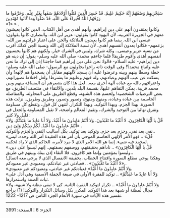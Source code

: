 ------------------------------------------------------------------------

سَيَجْزِيهِمْ وَصْفَهُمْ إِنَّهُ حَكِيمٌ عَلِيمٌ. قَدْ خَسِرَ الَّذِينَ قَتَلُوا أَوْلادَهُمْ سَفَهاً بِغَيْرِ عِلْمٍ.
وَحَرَّمُوا ما رَزَقَهُمُ اللَّهُ افْتِراءً عَلَى اللَّهِ. قَدْ ضَلُّوا وَما كانُوا مُهْتَدِينَ  
«1» » .  
وكانوا يعتقدون أنهم على دين إبراهيم، وأنهم أهدى من أهل الكتاب، الذين
كانوا يعيشون معهم في الجزيرة العربية، لأن اليهود كانوا يقولون: عزير ابن
الله. والنصارى كانوا يقولون: عيسى ابن الله. بينما هم كانوا يعبدون
الملائكة والجن على اعتبار قرابتهم من الله- بزعمهم- فكانوا يعدون أنفسهم
أهدى. لأن نسبة الملائكة إلى الله ونسبة الجن كذلك أقرب من نسبة عزير
وعيسى.. وكله شرك. وليس في الشرك خيار. ولكنهم هم كانوا يحسبون أنفسهم أهدى
وأقوم طريقا! فلما جاءهم محمد- صلى الله عليه وسلم- يقول: إن دينه هو دين
إبراهيم- عليه السلام- قالوا: نحن على دين إبراهيم فما حاجتنا إذن إلى ترك
ما نحن عليه واتباع محمد؟! وفي الوقت ذاته راحوا يحاولون مع الرسول- صلى
الله عليه وسلم- خطة وسطا بينهم وبينه وعرضوا عليه أن يسجد لآلهتهم مقابل
أن يسجدوا هم لإلهه! وأن يسكت عن عيب آلهتهم وعبادتهم، وله فيهم وعليهم ما
يشترط! ولعل اختلاط تصوراتهم، واعترافهم بالله مع عبادة آلهة أخرى معه..
لعل هذا كان يشعرهم أن المسافة بينهم وبين محمد قريبة، يمكن التفاهم عليها،
بقسمة البلد بلدين، والالتقاء في منتصف الطريق، مع بعض الترضيات الشخصية!
ولحسم هذه الشبهة، وقطع الطريق على المحاولة، والمفاصلة الحاسمة بين عبادة
وعبادة، ومنهج ومنهج، وتصور وتصور، وطريق وطريق.. نزلت هذه السورة. بهذا
الجزم. وبهذا التوكيد. وبهذا التكرار. لتنهي كل قول، وتقطع كل مساومة وتفرق
نهائيا بين التوحيد والشرك، وتقيم المعالم واضحة، لا تقبل المساومة والجدل
في قليل ولا كثير:  
«قُلْ يا أَيُّهَا الْكافِرُونَ. لا أَعْبُدُ ما تَعْبُدُونَ، وَلا أَنْتُمْ عابِدُونَ ما أَعْبُدُ، وَلا
أَنا عابِدٌ ما عَبَدْتُّمْ، وَلا أَنْتُمْ عابِدُونَ ما أَعْبُدُ. لَكُمْ دِينُكُمْ وَلِيَ دِينِ» .  
نفي بعد نفي. وجزم بعد جزم. وتوكيد بعد توكيد. بكل أساليب النفي والجزم
والتوكيد..  
«قُلْ» .. فهو الأمر الإلهي الحاسم الموحي بأن أمر هذه العقيدة أمر الله
وحده. ليس لمحمد فيه شيء. إنما هو الله الآمر الذي لا مرد لأمره، الحاكم
الذي لا راد لحكمه.  
«قُلْ يا أَيُّهَا الْكافِرُونَ» .. ناداهم بحقيقتهم، ووصفهم بصفتهم.. إنهم ليسوا على
دين، وليسوا بمؤمنين وإنما هم كافرون. فلا التقاء إذن بينك وبينهم في
طريق..  
وهكذا يوحي مطلع السورة وافتتاح الخطاب، بحقيقة الانفصال الذي لا يرجى معه
اتصال! «لا أَعْبُدُ ما تَعْبُدُونَ» .. فعبادتي غير عبادتكم، ومعبودي غير
معبودكم..  
«وَلا أَنْتُمْ عابِدُونَ ما أَعْبُدُ» فعبادتكم غير عبادتي، ومعبودكم غير معبودي.  
«وَلا أَنا عابِدٌ ما عَبَدْتُّمْ» .. توكيد للفقرة الأولى في صيغة الجملة الاسمية
وهي أدل على ثبات الصفة واستمرارها.  
«وَلا أَنْتُمْ عابِدُونَ ما أَعْبُدُ» .. تكرار لتوكيد الفقرة الثانية. كي لا تبقي
مظنة ولا شبهة، ولا مجال لمظنة أو شبهة بعد هذا التوكيد المكرر بكل وسائل
التكرار والتوكيد\! (1) يراجع تفسير هذه الآيات في سورة الأنعام الجزء
الثامن ص 1217- 1222.

------------------------------------------------------------------------

الجزء: 6 ¦ الصفحة: 3991
